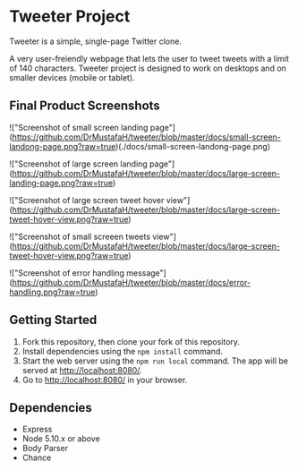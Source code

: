 # Tweeter Project

Tweeter is a simple, single-page Twitter clone.

A very user-freiendly webpage that lets the user to tweet tweets with a limit of 140 characters. Tweeter project is designed to work on desktops and on smaller devices (mobile or tablet).


## Final Product Screenshots

!["Screenshot of small screen landing page"] (https://github.com/DrMustafaH/tweeter/blob/master/docs/small-screen-landong-page.png?raw=true)(./docs/small-screen-landong-page.png)

!["Screenshot of large screen landing page"] (https://github.com/DrMustafaH/tweeter/blob/master/docs/large-screen-landing-page.png?raw=true)

!["Screenshot of large screen tweet hover view"] (https://github.com/DrMustafaH/tweeter/blob/master/docs/large-screen-tweet-hover-view.png?raw=true)

!["Screenshot of small screeen tweets view"] (https://github.com/DrMustafaH/tweeter/blob/master/docs/large-screen-tweet-hover-view.png?raw=true)

!["Screenshot of error handling message"] (https://github.com/DrMustafaH/tweeter/blob/master/docs/error-handling.png?raw=true)




## Getting Started

1. Fork this repository, then clone your fork of this repository.
2. Install dependencies using the `npm install` command.
3. Start the web server using the `npm run local` command. The app will be served at <http://localhost:8080/>.
4. Go to <http://localhost:8080/> in your browser.

## Dependencies

- Express
- Node 5.10.x or above
- Body Parser
- Chance
